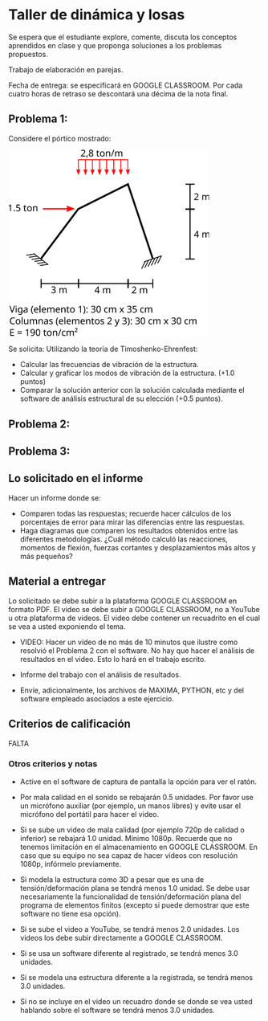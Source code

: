 # Taller de dinámica y losas

Se espera que el estudiante explore, comente, discuta los conceptos aprendidos en clase y que proponga soluciones a los problemas propuestos.

Trabajo de elaboración en parejas.

Fecha de entrega: se especificará en GOOGLE CLASSROOM. Por cada cuatro horas de retraso se descontará una décima de la nota final.

## Problema 1:
Considere el pórtico mostrado:

<img src="figs/portico_dinamica.svg" width="400"/>

Se solicita:
Utilizando la teoría de Timoshenko-Ehrenfest:

* Calcular las frecuencias de vibración de la estructura.
* Calcular y graficar los modos de vibración de la estructura. (+1.0 puntos)
* Comparar la solución anterior con la solución calculada mediante el software de análisis estructural de su elección (+0.5 puntos).

## Problema 2:

## Problema 3:

## Lo solicitado en el informe
Hacer un informe donde se:
* Comparen todas las respuestas; recuerde hacer cálculos de los porcentajes de error para mirar las diferencias entre las respuestas.
* Haga diagramas que comparen los resultados obtenidos entre las diferentes metodologías. ¿Cuál método calculó las reacciones, momentos de flexión, fuerzas cortantes y desplazamientos más altos y más pequeños?

## Material a entregar
Lo solicitado se debe subir a la plataforma GOOGLE CLASSROOM en formato PDF. El video se debe subir a GOOGLE CLASSROOM, no a YouTube u otra plataforma de videos. El video debe contener un recuadrito en el cual se vea a usted exponiendo el tema.

* VIDEO: Hacer un video de no más de 10 minutos que ilustre como resolvió el Problema 2 con el software. No hay que hacer el análisis de resultados en el video. Esto lo hará en el trabajo escrito.

* Informe del trabajo con el análisis de resultados.

* Envíe, adicionalmente, los archivos de MAXIMA, PYTHON, etc y del software empleado asociados a este ejercicio.

## Criterios de calificación

FALTA

<!---

### Trabajo principal (NOTA MAXIMA: 6.0)
* Calcula y grafica reacciones, *V*, *M*, *θ*, *v* con (cada punto es obligatorio, por cada punto no realizado se tendrá -1.0 unidades):
  * 0.3 EB + método matricial
  * 0.3 TE + método matricial
  * 0.3 EB + método funciones de discontinuidad
  * 0.3 TE + método funciones de discontinuidad
  * VIDEO: 0.3 EB + software que calcula vigas
  * VIDEO: 0.3 TE + software que calcula vigas
  * VIDEO: 0.6 Calcula reacciones, desplazamientos, deformaciones y esfuerzos usando EFs de tensión plana. Debe tener en cuenta los consejos para hacer buenas mallas, no simplemente hacer una malla supertupida. Se aconseja refinar sobre la línea de la sección transversal.
* Estima a partir de *σₓ* y cada *τxz* para cada altura de la viga y para cada sección transversal (cada punto es obligatorio, por cada combinación al altura/sección transversal no realizada se descontarán 2 décimas. Tenga en cuenta que son 3 alturas y 8 secciones):
  * VIDEO: 0.6 Estima a partir de *σₓ* el momento flector *M*.
  * VIDEO: 0.6 Estima a partir de *τxz* la fuerza cortante *V*.

* INFORME: Análisis de resultados (cada punto es obligatorio, por cada punto no realizado se tendrá -2.0 unidades):
  * 1.0 compara entre sí y analiza los trés métodos de EB y los tres métodos de TE.
  * Compara contra los métodos de EB y TE los resultados obtenidos con el método de los EFs para tensión plana. Los resultados deben aparecer en el mismo gráfico que aquellos estimados por la teoría de vigas (similar a como aparece en el `main.pdf`, en la sección 9.2)
     * 0.4 *σₓ* 
     * 0.4 *τxz* (¿compara, adicionalmente, contra la fórmula de Collingnon-Jourawski?)
     * 0.4 *u*
     * 0.4 *w*
     * 0.4 *M* y *V*
     * 0.4 reacciones en los apoyos
  * NOTA: Hacer gráficos y/o tablas comparativos. Calcule porcentajes de error y explique los motivos por los que se tienen esas diferencias. Compare reacciones en los apoyos, diagramas de *V*, *M*, *θ* y *w* y explica el porqué de las diferencias.
--->

### Otros criterios y notas
* Active en el software de captura de pantalla la opción para ver el ratón.

* Por mala calidad en el sonido se rebajarán 0.5 unidades. Por favor use un micrófono auxiliar (por ejemplo, un manos libres) y evite usar el micrófono del portátil para hacer el video.

* Si se sube un video de mala calidad (por ejemplo 720p de calidad o inferior) se rebajará 1.0 unidad. Mínimo 1080p. Recuerde que no tenemos limitación en el almacenamiento en GOOGLE CLASSROOM. En caso que su equipo no sea capaz de hacer videos con resolución 1080p, infórmelo previamente.

* Si modela la estructura como 3D a pesar que es una de tensión/deformación plana se tendrá menos 1.0 unidad. Se debe usar necesariamente la funcionalidad de tensión/deformación plana del programa de elementos finitos (excepto si puede demostrar que este software no tiene esa opción).

* Si se sube el video a YouTube, se tendrá menos 2.0 unidades. Los videos los debe subir directamente a GOOGLE CLASSROOM.

* Si se usa un software diferente al registrado, se tendrá menos 3.0 unidades.

* Si se modela una estructura diferente a la registrada, se tendrá menos 3.0 unidades.

* Si no se incluye en el video un recuadro donde se donde se vea usted hablando sobre el software se tendrá menos 3.0 unidades.